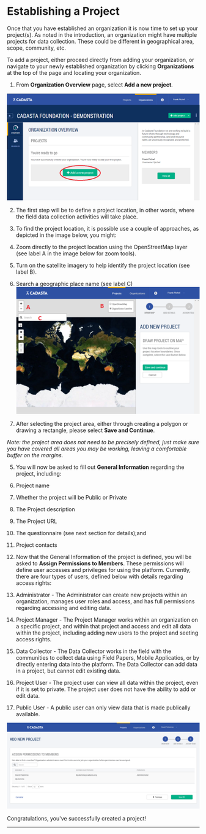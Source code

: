# Establishing a Project

Once that you have established an organization it is now time to set up your project\(s\). As noted in the introduction, an organization might have multiple projects for data collection. These could be different in geographical area, scope, community, etc.

To add a project, either proceed directly from adding your organization, or navigate to your newly established organization by clicking **Organizations** at the top of the page and locating your organization.

1. From **Organization Overview** page, select **Add a new project**.

  ![](/en/assets/add_project.png)

2. The first step will be to define a project location, in other words, where the field data collection activities will take place.

3. To find the project location, it is possible use a couple of approaches, as depicted in the image below, you might:

  1. Zoom directly to the project location using the OpenStreetMap layer \(see label A in the image below for zoom tools\).

  2. Turn on the satellite imagery to help identify the project location \(see label B\). 

  3. Search a geographic place name \(see label C\)
    ![](/en/assets/add_new_project_map.png)


4. After selecting the project area, either through creating a polygon or drawing a rectangle, please select **Save and Continue**.

  _Note: the project area does not need to be precisely defined, just make sure you have covered all areas you may be working, leaving a comfortable buffer on the margins._

5. You will now be asked to fill out **General Information** regarding the project, including:

  1. Project name

  2. Whether the project will be Public or Private

  3. The Project description

  4. The Project URL

  5. The questionnaire \(see next section for details\);and

  6. Project contacts



6. Now that the General Information of the project is defined, you will be asked to **Assign Permissions to Members**. These permissions will define user accesses and privileges for using the platform. Currently, there are four types of users, defined below with details regarding access rights:
  1. Administrator - The Administrator can create new projects within an organization, manages user roles and access, and has full permissions regarding accessing and editing data. 
  2. Project Manager - The Project Manager works within an organization on a specific project, and within that project and access and edit all data within the project, including adding new users to the project and seeting access rights.
  3. Data Collector - The Data Collector works in the field with the communities to collect data using Field Papers, Mobile Applicatios, or by directly entering data into the platform. The Data Collector can add data in a project, but cannot edit existing data. 
  4. Project User - The project user can view all data within the project, even if it is set to private. The project user does not have the ability to add or edit data. 
  5. Public User - A public user can only view data that is made publically available.


![](/en/assets/assign_permissions.png)

Congratulations, you've successfully created a project!

---

